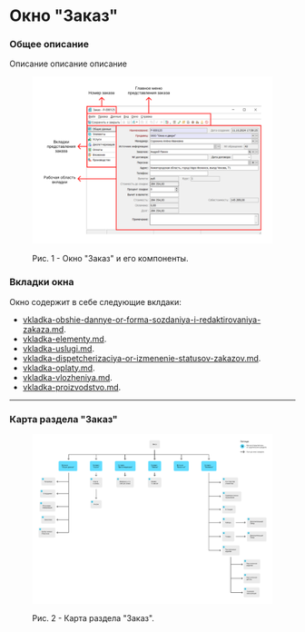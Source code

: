 # Окно "Заказ"

### Общее описание

Описание описание описание

<figure><img src="../../../.gitbook/assets/Frame 85 (2).png" alt=""><figcaption><p>Рис. 1 - Окно "Заказ" и его компоненты.</p></figcaption></figure>



### Вкладки окна

Окно содержит в себе следующие вклдаки:

* [vkladka-obshie-dannye-or-forma-sozdaniya-i-redaktirovaniya-zakaza.md](vkladka-obshie-dannye-or-forma-sozdaniya-i-redaktirovaniya-zakaza.md "mention").
* [vkladka-elementy.md](vkladka-elementy.md "mention").
* [vkladka-uslugi.md](vkladka-uslugi.md "mention").
* [vkladka-dispetcherizaciya-or-izmenenie-statusov-zakazov.md](vkladka-dispetcherizaciya-or-izmenenie-statusov-zakazov.md "mention").
* [vkladka-oplaty.md](vkladka-oplaty.md "mention").
* [vkladka-vlozheniya.md](vkladka-vlozheniya.md "mention").
* [vkladka-proizvodstvo.md](vkladka-proizvodstvo.md "mention").



***

### Карта раздела "Заказ"

<figure><img src="../../../.gitbook/assets/Frame 117 (1).png" alt=""><figcaption><p>Рис. 2 - Карта раздела "Заказ".</p></figcaption></figure>



